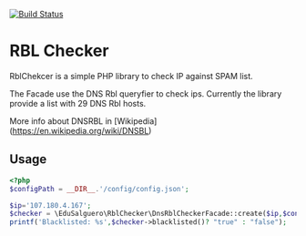 [![Build Status](https://travis-ci.org/edusalguero/rbl-checker.svg?branch=master)](https://travis-ci.org/edusalguero/rbl-checker)

# RBL Checker

RblChekcer is a simple PHP library to check IP against SPAM list.
 
The Facade use the DNS Rbl queryfier to check ips. Currently the library provide a list with 29 DNS Rbl hosts.

More info about DNSRBL in [Wikipedia] (https://en.wikipedia.org/wiki/DNSBL)

## Usage
```php
<?php
$configPath = __DIR__.'/config/config.json';

$ip='107.180.4.167';
$checker = \EduSalguero\RblChecker\DnsRblCheckerFacade::create($ip,$configPath);
printf('Blacklisted: %s',$checker->blacklisted()? "true" : "false");


